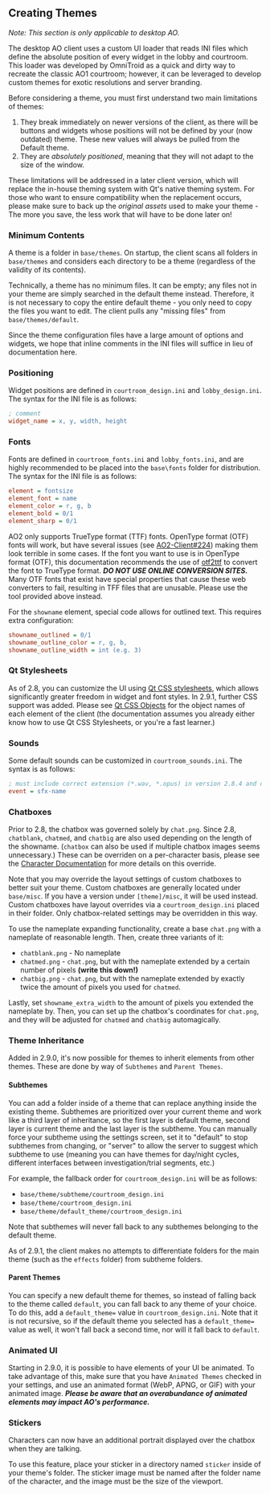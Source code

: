 ## Creating Themes

*Note: This section is only applicable to desktop AO.*

The desktop AO client uses a custom UI loader that reads INI files which define the absolute position of every widget in the lobby and courtroom. This loader was developed by OmniTroid as a quick and dirty way to recreate the classic AO1 courtroom; however, it can be leveraged to develop custom themes for exotic resolutions and server branding.

Before considering a theme, you must first understand two main limitations of themes:

1. They break immediately on newer versions of the client, as there will be buttons and widgets whose positions will not be defined by your (now outdated) theme. These new values will always be pulled from the Default theme.
2. They are *absolutely positioned*, meaning that they will not adapt to the size of the window.

These limitations will be addressed in a later client version, which will replace the in-house theming system with Qt's native theming system. For those who want to ensure compatibility when the replacement occurs, please make sure to back up the *original assets* used to make your theme - The more you save, the less work that will have to be done later on!

### Minimum Contents

A theme is a folder in `base/themes`. On startup, the client scans all folders in `base/themes` and considers each directory to be a theme (regardless of the validity of its contents).

Technically, a theme has no minimum files. It can be empty; any files not in your theme are simply searched in the default theme instead. Therefore, it is not necessary to copy the entire default theme - you only need to copy the files you want to edit. The client pulls any "missing files"  from `base/themes/default`.

Since the theme configuration files have a large amount of options and widgets, we hope that inline comments in the INI files will suffice in lieu of documentation here.

### Positioning

Widget positions are defined in `courtroom_design.ini` and `lobby_design.ini`. The syntax for the INI file is as follows:

```ini
; comment
widget_name = x, y, width, height
```

### Fonts

Fonts are defined in `courtroom_fonts.ini` and `lobby_fonts.ini`, and are highly recommended to be placed into the `base\fonts` folder for distribution. The syntax for the INI file is as follows:

```ini
element = fontsize
element_font = name
element_color = r, g, b
element_bold = 0/1
element_sharp = 0/1
```

AO2 only supports TrueType format (TTF) fonts. OpenType format (OTF) fonts will work, but have several issues (see [AO2-Client#224](https://github.com/AttorneyOnline/AO2-Client/issues/224)) making them look terrible in some cases. If the font you want to use is in OpenType format (OTF), this documentation recommends the use of [otf2ttf](https://pypi.org/project/otf2ttf/) to convert the font to TrueType format. 
***DO NOT USE ONLINE CONVERSION SITES.*** Many OTF fonts that exist have special properties that cause these web converters to fail, resulting in TFF files that are unusable. Please use the tool provided above instead.

For the `showname` element, special code allows for outlined text. This requires extra configuration:
```ini
showname_outlined = 0/1
showname_outline_color = r, g, b,
showname_outline_width = int (e.g. 3)
```

### Qt Stylesheets

As of 2.8, you can customize the UI using [Qt CSS stylesheets](https://doc.qt.io/Qt-5/stylesheet-syntax.html), which allows significantly greater freedom in widget and font styles. In 2.9.1, further CSS support was added. Please see [Qt CSS Objects](https://github.com/Crystal2002/docs/blob/master/AO%20Documentation/docs/authoring/theme%20documentation/Qt%20CSS%20Objects.md) for the object names of each element of the client (the documentation assumes you already either know how to use Qt CSS Stylesheets, or you're a fast learner.)

### Sounds

Some default sounds can be customized in `courtroom_sounds.ini`. The syntax is as follows:

```ini
; must include correct extension (*.wav, *.opus) in version 2.8.4 and older
event = sfx-name
```

### Chatboxes

Prior to 2.8, the chatbox was governed solely by `chat.png`. Since 2.8, `chatblank`, `chatmed`, and `chatbig` are also used depending on the length of the showname. (`chatbox` can also be used if multiple chatbox images seems unnecessary.) These can be overriden on a per-character basis, please see the [Character Documentation](https://github.com/Crystal2002/docs/blob/master/AO%20Documentation/docs/authoring/characters.md) for more details on this override.

Note that you may override the layout settings of custom chatboxes to better suit your theme. Custom chatboxes are generally located under `base/misc`. If you have a version under `[theme]/misc`, it will be used instead. Custom chatboxes have layout overrides via a `courtroom_design.ini` placed in their folder. Only chatbox-related settings may be overridden in this way.

To use the nameplate expanding functionality, create a base `chat.png` with a nameplate of reasonable length. Then, create three variants of it:

- `chatblank.png` - No nameplate
- `chatmed.png` - `chat.png`, but with the nameplate extended by a certain number of pixels **(write this down!)**
- `chatbig.png` - `chat.png`, but with the nameplate extended by exactly twice the amount of pixels you used for `chatmed`.

Lastly, set `showname_extra_width` to the amount of pixels you extended the nameplate by. Then, you can set up the chatbox's coordinates for `chat.png`, and they will be adjusted for `chatmed` and `chatbig` automagically.

### Theme Inheritance

Added in 2.9.0, it's now possible for themes to inherit elements from other themes. These are done by way of `Subthemes` and `Parent Themes`.

#### Subthemes

You can add a folder inside of a theme that can replace anything inside the existing theme. Subthemes are prioritized over your current theme and work like a third layer of inheritance, so the first layer is default theme, second layer is current theme and the last layer is the subtheme. You can manually force your subtheme using the settings screen, set it to "default" to stop subthemes from changing, or "server" to allow the server to suggest which subtheme to use (meaning you can have themes for day/night cycles, different interfaces between investigation/trial segments, etc.)

For example, the fallback order for  `courtroom_design.ini`  will be as follows:

-   `base/theme/subtheme/courtroom_design.ini`
-   `base/theme/courtroom_design.ini`
-   `base/theme/default_theme/courtroom_design.ini`

Note that subthemes will never fall back to any subthemes belonging to the default theme.

As of 2.9.1, the client makes no attempts to differentiate folders for the main theme (such as the `effects` folder) from subtheme folders.

#### Parent Themes
You can specify a new default theme for themes, so instead of falling back to the theme called `default`, you can fall back to any theme of your choice. To do this, add a `default_theme=` value in `courtroom_design.ini`. Note that it is not recursive, so if the default theme you selected has a `default_theme=` value as well, it won't fall back a second time, nor will it fall back to `default`.

### Animated UI
Starting in 2.9.0, it is possible to have elements of your UI be animated. To take advantage of this, make sure that you have `Animated Themes` checked in your settings, and use an animated format (WebP, APNG, or GIF) with your animated image. ***Please be aware that an overabundance of animated elements may impact AO's performance.***

### Stickers
Characters can now have an additional portrait displayed over the chatbox when they are talking.

To use this feature, place your sticker in a directory named  `sticker`  inside of your theme's folder. The sticker image must be named after the folder name of the character, and the image must be the size of the viewport.
